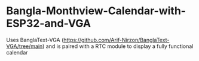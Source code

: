# Bangla-Monthview-Calendar-with-ESP32-and-VGA
Uses BanglaText-VGA (https://github.com/Arif-Nirzon/BanglaText-VGA/tree/main) and is paired with a RTC module to display a fully functional calendar
